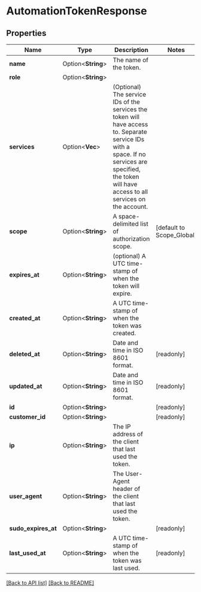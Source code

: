 # AutomationTokenResponse

## Properties

Name | Type | Description | Notes
------------ | ------------- | ------------- | -------------
**name** | Option<**String**> | The name of the token. | 
**role** | Option<**String**> |  | 
**services** | Option<**Vec<String>**> | (Optional) The service IDs of the services the token will have access to. Separate service IDs with a space. If no services are specified, the token will have access to all services on the account.  | 
**scope** | Option<**String**> | A space-delimited list of authorization scope. | [default to Scope_Global]
**expires_at** | Option<**String**> | (optional) A UTC time-stamp of when the token will expire. | 
**created_at** | Option<**String**> | A UTC time-stamp of when the token was created. | 
**deleted_at** | Option<**String**> | Date and time in ISO 8601 format. | [readonly]
**updated_at** | Option<**String**> | Date and time in ISO 8601 format. | [readonly]
**id** | Option<**String**> |  | [readonly]
**customer_id** | Option<**String**> |  | [readonly]
**ip** | Option<**String**> | The IP address of the client that last used the token. | 
**user_agent** | Option<**String**> | The User-Agent header of the client that last used the token. | 
**sudo_expires_at** | Option<**String**> |  | [readonly]
**last_used_at** | Option<**String**> | A UTC time-stamp of when the token was last used. | [readonly]

[[Back to API list]](../README.md#documentation-for-api-endpoints) [[Back to README]](../README.md)


